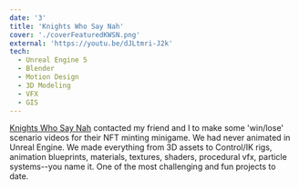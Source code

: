 ```yaml
---
date: '3'
title: 'Knights Who Say Nah'
cover: './coverFeaturedKWSN.png'
external: 'https://youtu.be/dJLtmri-J2k'
tech:
  - Unreal Engine 5
  - Blender
  - Motion Design
  - 3D Modeling
  - VFX
  - GIS
---
```


[Knights Who Say Nah](https://www.knightssaynah.com) contacted my friend and I to make some 'win/lose' scenario videos for their NFT minting minigame. We had never animated in Unreal Engine. We made everything from 3D assets to Control/IK rigs, animation blueprints, materials, textures, shaders, procedural vfx, particle systems--you name it. One of the most challenging and fun projects to date.
